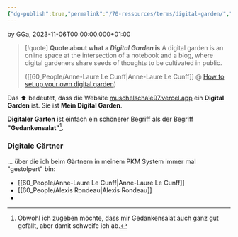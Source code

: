 ```yaml
---
{"dg-publish":true,"permalink":"/70-ressources/terms/digital-garden/","tags":["class/termNote"],"noteIcon":""}
---
```


by GGa, 2023-11-06T00:00:00.000+01:00   

> [!quote] **Quote about what a *Digital Garden* is**
> A digital garden is an online space at the intersection of a notebook and a blog, where digital gardeners share seeds of thoughts to be cultivated in public.
> 
> ([[60_People/Anne-Laure Le Cunff\|Anne-Laure Le Cunff]] @ [How to set up your own digital garden](https://nesslabs.com/digital-garden-set-up))
> 

Das ⬆️ bedeutet, dass die Website [muschelschale97.vercel.app](https://muschelschale97.vercel.app/) ein **Digital Garden** ist. Sie ist **Mein Digital Garden**.

**Digitaler Garten** ist einfach ein schönerer Begriff als der Begriff **"Gedankensalat"**[^1].

### Digitale Gärtner
... über die ich beim Gärtnern in meinem PKM System immer mal "gestolpert" bin:
- [[60_People/Anne-Laure Le Cunff\|Anne-Laure Le Cunff]]
- [[60_People/Alexis Rondeau\|Alexis Rondeau]]
- 




[^1]: Obwohl ich zugeben möchte, dass mir Gedankensalat auch ganz gut gefällt, aber damit schweife ich ab.